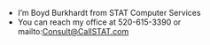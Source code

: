 -  I’m Boyd Burkhardt from STAT Computer Services
-  You can reach my office at 520-615-3390 or mailto:Consult@CallSTAT.com

<!---
CallSTAT/CallSTAT is a ✨ special ✨ repository because its `README.md` (this file) appears on your GitHub profile.
You can click the Preview link to take a look at your changes.
--->
